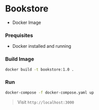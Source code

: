 # Bookstore


- Docker Image

### Prequisites
- Docker installed and running

### Build Image
```bash
docker build -t bookstore:1.0 .
```

### Run

```bash
docker-compose -f docker-compose.yaml up
```

>Visit ```http://localhost:3000```